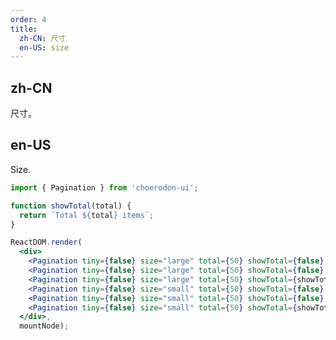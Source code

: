 ```yaml
---
order: 4
title:
  zh-CN: 尺寸
  en-US: size
---
```


## zh-CN

尺寸。

## en-US

Size.

````jsx
import { Pagination } from 'choerodon-ui';

function showTotal(total) {
  return `Total ${total} items`;
}

ReactDOM.render(
  <div>
    <Pagination tiny={false} size="large" total={50} showTotal={false} showSizeChanger={false} />
    <Pagination tiny={false} size="large" total={50} showTotal={false} showSizeChanger showQuickJumper />
    <Pagination tiny={false} size="large" total={50} showTotal={showTotal} showSizeChanger={false} />
    <Pagination tiny={false} size="small" total={50} showTotal={false} showSizeChanger={false} />
    <Pagination tiny={false} size="small" total={50} showTotal={false} showSizeChanger showQuickJumper />
    <Pagination tiny={false} size="small" total={50} showTotal={showTotal} showSizeChanger={false} />
  </div>,
  mountNode);
````

<style>
#components-pagination-demo-mini .ant-pagination:not(:last-child) {
  margin-bottom: 24px;
}
</style>
